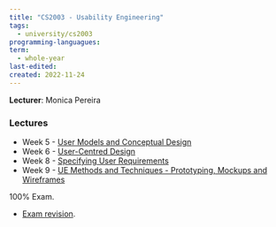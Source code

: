 ```yaml
---
title: "CS2003 - Usability Engineering"
tags:
  - university/cs2003
programming-languagues:
term:
  - whole-year
last-edited:
created: 2022-11-24
---
```

**Lecturer**: Monica Pereira

### Lectures
- Week 5 - [User Models and Conceptual Design](notes/university/user-models-and-conceptual-design.md)
- Week 6 - [User-Centred Design](notes/university/user-centred-design.md)
- Week 8 - [Specifying User Requirements](notes/university/specifying-user-requirements.md)
- Week 9 - [UE Methods and Techniques - Prototyping, Mockups and Wireframes](notes/university/ue-methods-and-techniques.md)

100% Exam.

- [Exam revision](notes/university/cs2003-exam.md).